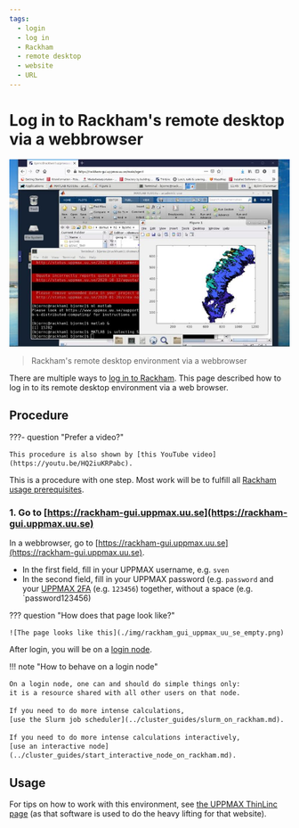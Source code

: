 ```yaml
---
tags:
  - login
  - log in
  - Rackham
  - remote desktop
  - website
  - URL
---
```


# Log in to Rackham's remote desktop via a webbrowser

![Rackham's remote desktop environment](./img/rackham_via_remote_desktop_50.jpg)

> Rackham's remote desktop environment via a webbrowser

There are multiple ways to [log in to Rackham](login_rackham.md).
This page described how to log in to its remote desktop environment
via a web browser.

## Procedure

???- question "Prefer a video?"

    This procedure is also shown by [this YouTube video](https://youtu.be/HQ2iuKRPabc).

This is a procedure with one step.
Most work will be to fulfill all [Rackham usage prerequisites](rackham_usage_prerequisites.md).

### 1. Go to [https://rackham-gui.uppmax.uu.se](https://rackham-gui.uppmax.uu.se)

In a webbrowser, go to [https://rackham-gui.uppmax.uu.se](https://rackham-gui.uppmax.uu.se).

- In the first field, fill in your UPPMAX username, e.g. `sven`
- In the second field, fill in your UPPMAX password (e.g. `password`
  and your [UPPMAX 2FA](../getting_started/get_uppmax_2fa.md) (e.g. `123456`)
  together, without a space (e.g. `password123456)

??? question "How does that page look like?"

    ![The page looks like this](./img/rackham_gui_uppmax_uu_se_empty.png)

After login, you will be on a [login node](../cluster_guides/login_node.md).

!!! note "How to behave on a login node"

    On a login node, one can and should do simple things only:
    it is a resource shared with all other users on that node.

    If you need to do more intense calculations,
    [use the Slurm job scheduler](../cluster_guides/slurm_on_rackham.md).

    If you need to do more intense calculations interactively,
    [use an interactive node](../cluster_guides/start_interactive_node_on_rackham.md).

## Usage

For tips on how to work with this environment,
see [the UPPMAX ThinLinc page](../software/thinlinc.md)
(as that software is used to do the heavy lifting for that website).

